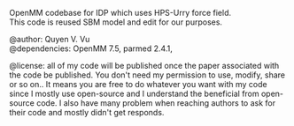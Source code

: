 OpenMM codebase for IDP which uses HPS-Urry force field.\
This code is reused SBM model and edit for our purposes.

@author: Quyen V. Vu\
@dependencies: OpenMM 7.5, parmed 2.4.1,  

@license: all of my code will be published once the paper associated with the code
be published. You don't need my permission to use, modify, share or so on.. It means
you are free to do whatever you want with my code since I mostly use open-source and I
understand the beneficial from open-source code.
I also have many problem when reaching authors to ask for their code and mostly
didn't get responds.